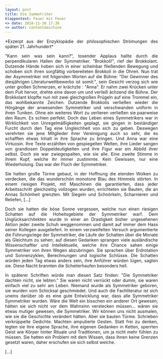 ```yaml
---
layout: post
title: Die Symmetriker
klappentext: Feuer mit Feuer
<> date: 2018-11-10 17:38
<> author: contentmaschine
---
```

<div style="text-align:justify">
*Exzerpt aus der Enzyklopädie der philosophischen Strömungen des späten 21. Jahrhundert*

"Kann sein was sein kann?", tosender Applaus hallte durch die perpendikularen Hallen der Symmetriker. "Brokkoli!", rief der Brokkolant. Dutzende Hände hoben sich in einer scheinbar fließenden Bewegung und schoben sich ihren sorgfältig vorbereiteten Brokkoli in die Ohren. Nun trat der Asymmetriker mit folgenden Worten auf die Bühne: "Der Gewinner des diesjährigen Literaturwettbewerbs ist somit:", sein Gesicht verzog sich wie unter großen Schmerzen, er krächzte : "Anna". Er nahm zwei Krücken unter dem Pult hervor, drehte eine davon um und verließ ächzend die Bühne. Der Brokkolant klopfte nun mit zwei gleichgroßen Prügeln auf eine Trommel ein, das wohlbekannte Zeichen. Dutzende Brokkolis verließen wieder die Hörgänge der anwesenden Symmetriker und verschwanden uniform in ihren Tuniken. Ohne ein weiteres Wort zu verlieren verließen sie paarweise den Raum. Es schien perfekt. Doch das Leben eines Symmetrikers war in Wirklichkeit von Unregelmäßigkeiten geplagt, sie gingen in beständiger Furcht durch den Tag eine Ungleichheit von sich zu geben. Deswegen verehrten sie jene Mitglieder ihrer Vereinigung auch so sehr, die es schafften etwas Inhalt in ihre Sprache zu bringen. Und Anna war eine Virtuosin. Ihre Texte erzählten von gespiegelten Welten, ihre Lieder sangen von grandiosen Doppeldeutigkeiten und ihre Figur war ein Abbild ihrer selbst. Doch sie war zwiegespalten, wie sie alle. Eine zweite Stimme in ihrem Kopf, welche ihr immer zustimmte. Kein Gewissen, nur eine Wiederholung. Das war der Fluch der Symmetriker.

Sie hatten große Türme gebaut, in der Hoffnung die elenden Wolken zu verdecken, die das wunderschön monotone Blau des Himmels störten. In einem riesigen Projekt, mit Maschinen die garantierten, dass jeder Arbeitsschritt gleichzeitig vollzogen wurden, errichteten sie Bauten, die an Annas Schönheit grenzten. Mit Siegeln und Schnörkeln, Scharnieren und Reliefen, [...]

Doch sie hatten die böse Sonne vergessen, welche nun einen riesigen Schatten auf die Hoheitsgebiete der Symmetriker warf. Dem Unglücksarchitekten wurde in einer an Drastigkeit bisher ungesehenen Aktion jeder zweite Schuh weggenommen und damit auf immer dem Hass seiner Kollegen ausgeliefert. In einem verzweifelten Versuch argumentierte die Führungsriege der Symmetriker, die Läufe der Schatten über die Monate als Gleichtum zu sehen; auf diesen Gedanken sprangen viele ausländische Wissenschaftler und Intellektuelle, welche ihre Chance sahen einige Symmetriker von ihren Wegen abzubringen. Sie sprachen über Erdrotation und Sonnenzyklen, Berechnungen und logische Schlüsse. Die Schatten würden jeden Tag etwas anders sein, ihre Anführer würden lügen, sagten sie. Diese Nacht brannten die Scheiterhaufen besonders hell.

In späterer Schriften würde man diesen Satz finden: "Die Symmetriker dachten nicht, sie lebten." Sie waren nicht verrückt oder dumm, sie waren einfach viel zu sehr am Leben. Niemand wurde als Symmetriker geboren, sie wurden vom Schicksal geschmiedet. Und auch die Fachliteratur ist sich uneins darüber ob es eine gute Entwicklung war, dass alle Symmetriker Symmetriker wurden. Wäre die Welt ein bisschen ein anderer Ort gewesen; hätten sie sich nicht vor dem Wahnsinn verstecken müssen... wären sie etwas mutiger gewesen, die Symmetriker. Wir können uns nicht ausmalen, wie sie die Geschichte verändert hätten. Aber sie bauten Türme. Schrieben verkrüppelte Gedichte. Machten amputierte Gesten. Statt frei zu denken, legten sie ihre eigene Sprache, ihre eigenen Gedanken in Ketten, sperrten Geist wie Körper hinter Rituale und Traditionen, um ja nicht mehr fühlen zu müssen. Sie hatten ein Problem mit dem Wissen, dass ihnen keine Grenzen gesetzt waren, daher erschufen sie sich selbst welche.

[...]
